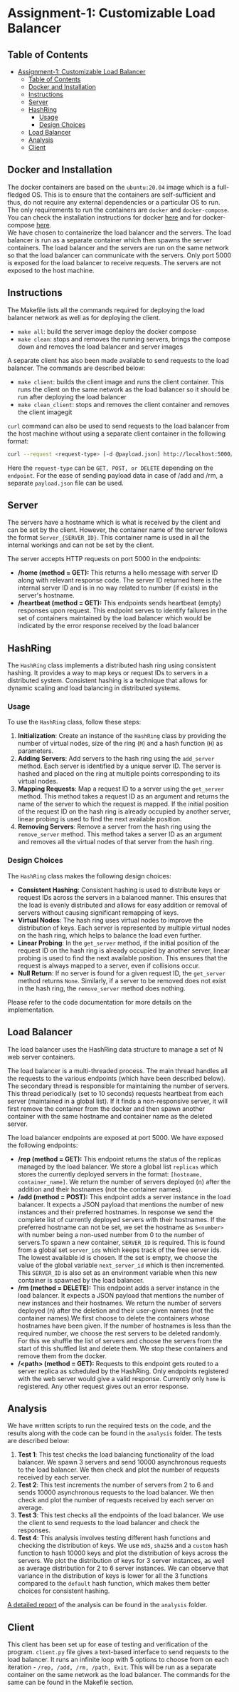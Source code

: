 # Assignment-1: Customizable Load Balancer

## Table of Contents

- [Assignment-1: Customizable Load Balancer](#assignment-1-customizable-load-balancer)
  - [Table of Contents](#table-of-contents)
  - [Docker and Installation](#docker-and-installation)
  - [Instructions](#instructions)
  - [Server](#server)
  - [HashRing](#hashring)
    - [Usage](#usage)
    - [Design Choices](#design-choices)
  - [Load Balancer](#load-balancer)
  - [Analysis](#analysis)
  - [Client](#client)

## Docker and Installation

The docker containers are based on the `ubuntu:20.04` image which is a full-fledged OS. This is to ensure that the containers are self-sufficient and thus, do not require any external dependencies or a particular OS to run. The only requirements to run the containers are `docker` and `docker-compose`.  
You can check the installation instructions for docker [here](https://docs.docker.com/engine/install/) and for docker-compose [here](https://docs.docker.com/compose/install/).  
We have chosen to containerize the load balancer and the servers. The load balancer is run as a separate container which then spawns the server containers. The load balancer and the servers are run on the same network so that the load balancer can communicate with the servers. Only port 5000 is exposed for the load balancer to receive requests. The servers are not exposed to the host machine.  

## Instructions

The Makefile lists all the commands required for deploying the load balancer network as well as for deploying the client.

* `make all`: build the server image deploy the docker compose
* `make clean`: stops and removes the running servers, brings the compose down and removes the load balancer and server images

A separate client has also been made available to send requests to the load balancer. The commands are described below:

* `make client`: builds the client image and runs the client container. This runs the client on the same network as the load balancer so it should be run after deploying the load balancer
* `make clean_client`: stops and removes the client container and removes the client imagegit

`curl` command can also be used to send requests to the load balancer from the host machine without using a separate client container in the following format:

```bash
curl --request <request-type> [-d @payload.json] http://localhost:5000/<endpoint>
```

Here the `request-type` can be `GET, POST, or DELETE` depending on the `endpoint`. For the ease of sending payload data in case of /add and /rm, a separate `payload.json` file can be used.

## Server

The servers have a hostname which is what is received by the client and can be set by the client. However, the container name of the server follows the format `Server_{SERVER_ID}`. This container name is used in all the internal workings and can not be set by the client.

The server accepts HTTP requests on port 5000 in the endpoints:

- **/home (method = GET):**
  This returns a hello message with server ID along with relevant response code. The server ID returned here is the internal server ID and is in no way related to number (if exists) in the server's hostname.
- **/heartbeat (method = GET):**
  This endpoints sends heartbeat (empty) responses upon request. This endpoint serves to identify failures in the set of containers maintained by the load balancer which would be indicated by the error response received by the load balancer

## HashRing

The `HashRing` class implements a distributed hash ring using consistent hashing. It provides a way to map keys or request IDs to servers in a distributed system. Consistent hashing is a technique that allows for dynamic scaling and load balancing in distributed systems.

### Usage

To use the `HashRing` class, follow these steps:

1. **Initialization**: Create an instance of the `HashRing` class by providing the number of virtual nodes, size of the ring (`M`) and a hash function (`H`) as parameters.
2. **Adding Servers**: Add servers to the hash ring using the `add_server` method. Each server is identified by a unique server ID. The server is hashed and placed on the ring at multiple points corresponding to its virtual nodes.
3. **Mapping Requests**: Map a request ID to a server using the `get_server` method. This method takes a request ID as an argument and returns the name of the server to which the request is mapped. If the initial position of the request ID on the hash ring is already occupied by another server, linear probing is used to find the next available position.
4. **Removing Servers**: Remove a server from the hash ring using the `remove_server` method. This method takes a server ID as an argument and removes all the virtual nodes of that server from the hash ring.

### Design Choices

The `HashRing` class makes the following design choices:

- **Consistent Hashing**: Consistent hashing is used to distribute keys or request IDs across the servers in a balanced manner. This ensures that the load is evenly distributed and allows for easy addition or removal of servers without causing significant remapping of keys.
- **Virtual Nodes**: The hash ring uses virtual nodes to improve the distribution of keys. Each server is represented by multiple virtual nodes on the hash ring, which helps to balance the load even further.
- **Linear Probing**: In the `get_server` method, if the initial position of the request ID on the hash ring is already occupied by another server, linear probing is used to find the next available position. This ensures that the request is always mapped to a server, even if collisions occur.
- **Null Return**: If no server is found for a given request ID, the `get_server` method returns `None`. Similarly, if a server to be removed does not exist in the hash ring, the `remove_server` method does nothing.

Please refer to the code documentation for more details on the implementation.

## Load Balancer

The load balancer uses the HashRing data structure to manage a set of N web server containers.

The load balancer is a multi-threaded process. The main thread handles all the requests to the various endpoints (which have been described below). The secondary thread is responsible for maintaining the number of servers. This thread periodically (set to 10 seconds) requests heartbeat from each server (maintained in a global list). If it finds a non-responsive server, it will first remove the container from the docker and then spawn another container with the same hostname and container name as the deleted server.

The load balancer endpoints are exposed at port 5000. We have exposed the following endpoints:

- **/rep (method = GET):**
  This endpoint returns the status of the replicas managed by the load balancer. We store a global list `replicas` which stores the currently deployed servers in the format: `[hostname, container_name]`. We return the number of servers deployed (n) after the addition and their hostnames (not the container names).
- **/add (method = POST):**
  This endpoint adds a server instance in the load balancer. It expects a JSON payload that mentions the number of new instances and their preferred hostnames. In response we send the complete list of currently deployed servers with their hostnames. If the preferred hostname can not be set, we set the hostname as `S<number>` with number being a non-used number from 0 to the number of servers.To spawn a new container, `SERVER_ID` is required. This is found from a global set `server_ids` which keeps track of the free server ids. The lowest available id is chosen. If the set is empty, we choose the value of the global variable `next_server_id` which is then incremented. This `SERVER_ID` is also set as an environment variable when this new container is spawned by the load balancer.
- **/rm (method = DELETE):**
  This endpoint adds a server instance in the load balancer. It expects a JSON payload that mentions the number of new instances and their hostnames. We return the number of servers deployed (n) after the deletion and their user-given names (not the container names).We first choose to delete the containers whose hostnames have been given. If the number of hostnames is less than the required number, we choose the rest servers to be deleted randomly. For this we shuffle the list of servers and choose the servers from the start of this shuffled list and delete them. We stop these containers and remove them from the docker.
- **/&lt;path> (method = GET):**
  Requests to this endpoint gets routed to a server replica as scheduled by the HashRing. Only endpoints registered with the web server would give a valid response. Currently only `home` is registered. Any other request gives out an error response.

## Analysis

We have written scripts to run the required tests on the code, and the results along with the code can be found in the `analysis` folder. The tests are described below:
1. **Test 1**: This test checks the load balancing functionality of the load balancer. We spawn 3 servers and send 10000 asynchronous requests to the load balancer. We then check and plot the number of requests received by each server.
2. **Test 2**: This test increments the number of servers from 2 to 6 and sends 10000 asynchronous requests to the load balancer. We then check and plot the number of requests received by each server on average.
3. **Test 3**: This test checks all the endpoints of the load balancer. We use the client to send requests to the load balancer and check the responses.
4. **Test 4**: This analysis involves testing different hash functions and checking the distribution of keys. We use `md5`, `sha256` and a `custom` hash function to hash 10000 keys and plot the distribution of keys across the servers. We plot the distribution of keys for 3 server instances, as well as average distribution for 2 to 6 server instances. We can observe that variance in the distribution of keys is lower for all the 3 functions compared to the `default` hash function, which makes them better choices for consistent hashing.

[A detailed report](analysis/Analysis.pdf) of the analysis can be found in the `analysis` folder.


## Client

This client has been set up for ease of testing and verification of the program. `client.py` file gives a text-based interface to send requests to the load balancer. It runs an infinite loop with 5 options to choose from on each iteration - `/rep, /add, /rm, /path, Exit`. This will be run as a separate container on the same network as the load balancer. The commands for the same can be found in the Makefile section.

